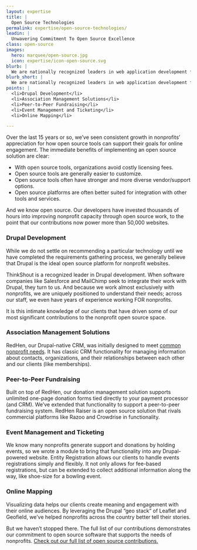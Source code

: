```yaml
---
layout: expertise
title: |
  Open Source Technologies
permalink: expertise/open-source-technologies/
leadin: |
  Unwavering Commitment To Open Source Excellence
class: open-source
images:
  hero: marquee/open-source.jpg
  icon: expertise/icon-open-source.svg
blurb: |
  We are nationally recognized leaders in web application development for nonprofits. Geeks at heart, we love playing on the bleeding edge of web technology, which also happens to ensure we're adding the most possible value to our clients. One thing we don't waver on is our commitment to engineering excellence and open source, as demonstrated by the more than 50,000 websites running on our contributions.
blurb_short: |
  We are nationally recognized leaders in web application development for nonprofits. Geeks at heart, we love playing on the bleeding edge of web technology.
points: |
  <li>Drupal Development</li>
  <li>Association Management Solutions</li>
  <li>Peer-to-Peer Fundraising</li>
  <li>Event Management and Ticketing</li>
  <li>Online Mapping</li> 

---
```


Over the last 15 years or so, we’ve seen consistent growth in nonprofits’ appreciation for how open source tools can support their goals for online engagement. The immediate benefits of implementing an open source solution are clear:

* With open source tools, organizations avoid costly licensing fees.
* Open source tools are generally easier to customize.
* Open source tools often have stronger and more diverse vendor/support options.
* Open source platforms are often better suited for integration with other tools and services.

And we know open source. Our developers have invested thousands of hours into improving nonprofit capacity through open source work, to the point that our contributions now power more than 50,000 websites.

### Drupal Development

While we do not settle on recommending a particular technology until we have completed the requirements gathering process, we generally believe that Drupal is the ideal open source platform for nonprofit websites.

ThinkShout is a recognized leader in Drupal development. When software companies like Salesforce and MailChimp seek to integrate their work with Drupal, they turn to us. And because we work almost exclusively with nonprofits, we are uniquely positioned to understand their needs; across our staff, we even have years of experience working FOR nonprofits.

It is this intimate knowledge of our clients that have driven some of our most significant contributions to the nonprofit open source space.

### Association Management Solutions

RedHen, our Drupal-native CRM, was initially designed to meet [common nonprofit needs]({{site.baseurl}}/expertise/engagement-tools/). It has classic CRM functionality for managing information about contacts, organizations, and their relationships between each other and our clients (like memberships).

### Peer-to-Peer Fundraising

Built on top of RedHen, our donation management solution supports unlimited one-page donation forms tied directly to your payment processor (and CRM). We’ve extended that functionality to support a peer-to-peer fundraising system. RedHen Raiser is an open source solution that rivals commercial platforms like Razoo and Crowdrise in functionality.

### Event Management and Ticketing

We know many nonprofits generate support and donations by holding events, so we wrote a module to bring that functionality into any Drupal-powered website. Entity Registration allows our clients to handle events registrations simply and flexibly. It not only allows for fee-based registrations, but can be extended to collect additional information along the way, like shoe-size for a bowling event.

### Online Mapping

Visualizing data helps our clients create meaning and engagement with their online audiences. By leveraging the Drupal “geo stack” of Leaflet and Geofield, we’ve helped nonprofits across the country better tell their stories.

But we haven’t stopped there. The full list of our contributions demonstrates our commitment to open source software that supports the needs of nonprofits. [Check out our full list of open source contributions.]({{site.baseurl}}/expertise/open-source-contributions/)

